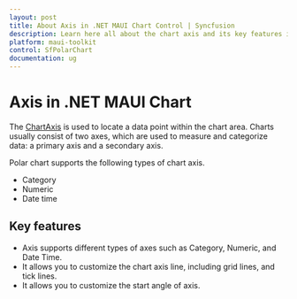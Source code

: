 ```yaml
---
layout: post
title: About Axis in .NET MAUI Chart Control | Syncfusion
description: Learn here all about the chart axis and its key features in the Syncfusion® .NET MAUI Chart (SfPolarChart) control.
platform: maui-toolkit
control: SfPolarChart
documentation: ug
---
```


# Axis in .NET MAUI Chart

The [ChartAxis](https://help.syncfusion.com/cr/maui-toolkit/Syncfusion.Maui.Toolkit.Charts.ChartAxis.html) is used to locate a data point within the chart area. Charts usually consist of two axes, which are used to measure and categorize data: a primary axis and a secondary axis.

Polar chart supports the following types of chart axis.

* Category
* Numeric
* Date time

## Key features

* Axis supports different types of axes such as Category, Numeric, and Date Time.
* It allows you to customize the chart axis line, including grid lines, and tick lines.
* It allows you to customize the start angle of axis.